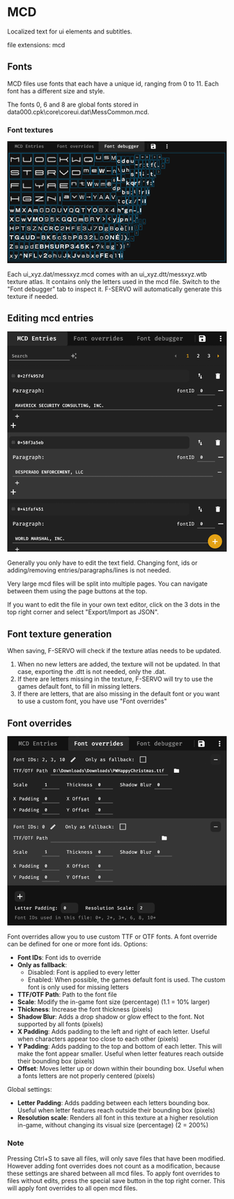 # MCD

Localized text for ui elements and subtitles.

file extensions: mcd

## Fonts

MCD files use fonts that each have a unique id, ranging from 0 to 11.
Each font has a different size and style.

The fonts 0, 6 and 8 are global fonts stored in data000.cpk\core\coreui.dat\MessCommon.mcd.

### Font textures

![mcd font debugger](assets/help/img/mcd_font_debugger.png)

Each ui_xyz.dat/messxyz.mcd comes with an ui_xyz.dtt/messxyz.wtb texture atlas.
It contains only the letters used in the mcd file.
Switch to the "Font debugger" tab to inspect it.
F-SERVO will automatically generate this texture if needed.

## Editing mcd entries

![mcd entries](assets/help/img/mcd_entries.png)

Generally you only have to edit the text field. Changing font, ids or adding/removing entries/paragraphs/lines is not needed.

Very large mcd files will be split into multiple pages. You can navigate between them using the page buttons at the top.

If you want to edit the file in your own text editor, click on the 3 dots in the top right corner and select "Export/Import as JSON".

## Font texture generation

When saving, F-SERVO will check if the texture atlas needs to be updated.

1. When no new letters are added, the texture will not be updated. In that case, exporting the .dtt is not needed, only the .dat.
2. If there are letters missing in the texture, F-SERVO will try to use the games default font, to fill in missing letters.
3. If there are letters, that are also missing in the default font or you want to use a custom font, you have use "Font overrides"

## Font overrides

![mcd font overrides](assets/help/img/mcd_font_overrides.png)

Font overrides allow you to use custom TTF or OTF fonts. A font override can be defined for one or more font ids. Options:

- **Font IDs**: Font ids to override
- **Only as fallback**:
  - Disabled: Font is applied to every letter
  - Enabled: When possible, the games default font is used. The custom font is only used for missing letters
- **TTF/OTF Path**: Path to the font file
- **Scale**: Modify the in-game font size (percentage) (1.1 = 10% larger)
- **Thickness**: Increase the font thickness (pixels)
- **Shadow Blur**: Adds a drop shadow or glow effect to the font. Not supported by all fonts (pixels)
- **X Padding**: Adds padding to the left and right of each letter. Useful when characters appear too close to each other (pixels)
- **Y Padding**: Adds padding to the top and bottom of each letter. This will make the font appear smaller. Useful when letter features reach outside their bounding box (pixels)
- **Offset**: Moves letter up or down within their bounding box. Useful when a fonts letters are not properly centered (pixels)

Global settings:

- **Letter Padding**: Adds padding between each letters bounding box. Useful when letter features reach outside their bounding box (pixels)
- **Resolution scale**: Renders all font in this texture at a higher resolution in-game, without changing its visual size (percentage) (2 = 200%)

### Note

Pressing Ctrl+S to save all files, will only save files that have been modified. However adding font overrides does not count as a modification,
because these settings are shared between all mcd files. To apply font overrides to files without edits, press the special save button in the top right corner.
This will apply font overrides to all open mcd files.
